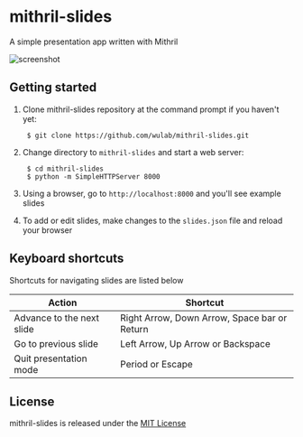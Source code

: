 # mithril-slides
A simple presentation app written with Mithril

![screenshot](https://cloud.githubusercontent.com/assets/592709/9593817/aa07ba02-507d-11e5-980c-b53e90f1598f.png)

## Getting started
1. Clone mithril-slides repository at the command prompt if you haven't yet:

        $ git clone https://github.com/wulab/mithril-slides.git

2. Change directory to `mithril-slides` and start a web server:

        $ cd mithril-slides
        $ python -m SimpleHTTPServer 8000

3. Using a browser, go to `http://localhost:8000` and you'll see example slides

4. To add or edit slides, make changes to the `slides.json` file and reload your browser

## Keyboard shortcuts
Shortcuts for navigating slides are listed below

Action | Shortcut
------ | --------
Advance to the next slide | Right Arrow, Down Arrow, Space bar or Return
Go to previous slide | Left Arrow, Up Arrow or Backspace
Quit presentation mode | Period or Escape

## License
mithril-slides is released under the [MIT License](http://www.opensource.org/licenses/MIT)
